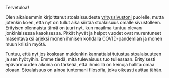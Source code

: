 Tervetuloa!

Olen aikaisemmin kirjoittanut stoalaisuudesta [yrityssivustoni](https://www.jannejaaskelainen.fi) puolelle, mutta jotenkin koen, että nyt on tullut aika siirtää stoalaisuus omalle sivustolleen. Erityisen olennaista tämä on juuri nyt, kun maailma tuntuu olevan jonkinlaisessa kaaoksessa. Pitkät hyvät ja helpot vuodet ovat murentuneet masentavaksi arjeksi monen ihmisen kohdalla COVID-pandemian ja monen muun kriisin myötä. 

Tuntuu, että nyt jos koskaan muidenkin kannattaisi tutustua stoalaisuuteen ja sen hyötyihin. Emme tiedä, mitä tulevaisuus tuo tullessaan. Erityisesti epävarmuuden aikoina on tärkeää, että ihmisillä on keinoja hallita omaa oloaan. Stoalaisuus on ainoa tuntemani filosofia, joka oikeasti auttaa tähän. 
